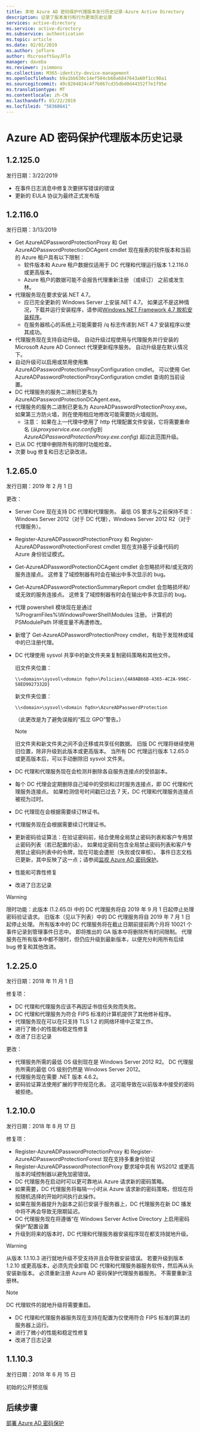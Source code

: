 ```yaml
---
title: 本地 Azure AD 密码保护代理版本发行历史记录-Azure Active Directory
description: 记录了版本发行和行为更改历史记录
services: active-directory
ms.service: active-directory
ms.subservice: authentication
ms.topic: article
ms.date: 02/01/2019
ms.author: joflore
author: MicrosoftGuyJFlo
manager: daveba
ms.reviewer: jsimmons
ms.collection: M365-identity-device-management
ms.openlocfilehash: b9a1bb630c14ef504cb60a6847643a60f1cc90a1
ms.sourcegitcommit: 49c8204824c4f7b067cd35dbd0d44352f7e1f95e
ms.translationtype: MT
ms.contentlocale: zh-CN
ms.lasthandoff: 03/22/2019
ms.locfileid: "58368641"
---
```

# <a name="azure-ad-password-protection-agent-version-history"></a>Azure AD 密码保护代理版本历史记录

## <a name="121250"></a>1.2.125.0

发行日期：3/22/2019

* 在事件日志消息中修复次要拼写错误的错误
* 更新的 EULA 协议为最终正式发布版

## <a name="121160"></a>1.2.116.0

发行日期：3/13/2019

* Get AzureADPasswordProtectionProxy 和 Get AzureADPasswordProtectionDCAgent cmdlet 现在报表的软件版本和当前的 Azure 租户具有以下限制：
  * 软件版本和 Azure 租户数据仅适用于 DC 代理和代理运行版本 1.2.116.0 或更高版本。
  * Azure 租户的数据可能不会报告代理重新注册 （或续订） 之前或发生林。
* 代理服务现在要求安装.NET 4.7。
  * 应已完全更新的 Windows Server 上安装.NET 4.7。 如果这不是这种情况，下载并运行安装程序，请参阅[Windows.NET Framework 4.7 脱机安装程序](https://support.microsoft.com/en-us/help/3186497/the-net-framework-4-7-offline-installer-for-windows)。
  * 在服务器核心的系统上可能需要将 /q 标志传递到.NET 4.7 安装程序以使其成功。
* 代理服务现在支持自动升级。 自动升级过程使用与代理服务并行安装的 Microsoft Azure AD Connect 代理更新程序服务。 自动升级是在默认情况下。
* 自动升级可以启用或禁用使用集 AzureADPasswordProtectionProxyConfiguration cmdlet。 可以使用 Get AzureADPasswordProtectionProxyConfiguration cmdlet 查询的当前设置。
* DC 代理服务的服务二进制已更名为 AzureADPasswordProtectionDCAgent.exe。
* 代理服务的服务二进制已更名为 AzureADPasswordProtectionProxy.exe。 如果第三方防火墙，则在使用相应地修改可能需要防火墙规则。
  * 注意： 如果在上一代理中使用了 http 代理配置文件安装，它将需要重命名 (从*proxyservice.exe.config*到*AzureADPasswordProtectionProxy.exe.config*) 超过此范围升级。
* 已从 DC 代理中删除所有的限时功能检查。
* 次要 bug 修复和日志记录改进。

## <a name="12650"></a>1.2.65.0

发行日期：2019 年 2 月 1 日

更改：

* Server Core 现在支持 DC 代理和代理服务。 最低 OS 要求与之前保持不变：Windows Server 2012（对于 DC 代理），Windows Server 2012 R2（对于代理服务）。
* Register-AzureADPasswordProtectionProxy 和 Register-AzureADPasswordProtectionForest cmdlet 现在支持基于设备代码的 Azure 身份验证模式。
* Get-AzureADPasswordProtectionDCAgent cmdlet 会忽略损坏和/或无效的服务连接点。 这修复了域控制器有时会在输出中多次显示的 bug。
* Get-AzureADPasswordProtectionSummaryReport cmdlet 会忽略损坏和/或无效的服务连接点。 这修复了域控制器有时会在输出中多次显示的 bug。
* 代理 powershell 模块现在是通过 %ProgramFiles%\WindowsPowerShell\Modules 注册。 计算机的 PSModulePath 环境变量不再遭修改。
* 新增了 Get-AzureADPasswordProtectionProxy cmdlet，有助于发现林或域中的已注册代理。
* DC 代理使用 sysvol 共享中的新文件夹来复制密码策略和其他文件。

   旧文件夹位置：

   `\\<domain>\sysvol\<domain fqdn>\Policies\{4A9AB66B-4365-4C2A-996C-58ED9927332D}`

   新文件夹位置：

   `\\<domain>\sysvol\<domain fqdn>\AzureADPasswordProtection`

   （此更改是为了避免误报的“孤立 GPO”警告。）

   > [!NOTE]
   > 旧文件夹和新文件夹之间不会迁移或共享任何数据。 旧版 DC 代理将继续使用旧位置，除非升级到此版本或更高版本。 当所有 DC 代理运行版本 1.2.65.0 或更高版本后，可以手动删除旧 sysvol 文件夹。

* DC 代理和代理服务现在会检测并删除各自服务连接点的受损副本。
* 每个 DC 代理会定期删除自己域中的受损和过时服务连接点，即 DC 代理和代理服务连接点。 如果检测信号时间戳已过去 7 天，DC 代理和代理服务连接点被视为过时。
* DC 代理现在会根据需要续订林证书。
* 代理服务现在会根据需要续订代理证书。
* 更新密码验证算法：在验证密码前，结合使用全局禁止密码列表和客户专用禁止密码列表（若已配置的话）。 如果给定密码包含全局禁止密码列表和客户专用禁止密码列表中的令牌，现在可能会遭拒（失败或仅审核）。 事件日志文档已更新，其中反映了这一点；请参阅[监视 Azure AD 密码保护](howto-password-ban-bad-on-premises-monitor.md)。
* 性能和可靠性修复
* 改进了日志记录

> [!WARNING]
> 限时功能：此版本 (1.2.65.0) 中的 DC 代理服务将自 2019 年 9 月 1 日起停止处理密码验证请求。  旧版本（见以下列表）中的 DC 代理服务将自 2019 年 7 月 1 日起停止处理。 所有版本中的 DC 代理服务将在截止日期前提前两个月将 10021 个事件记录到管理事件日志中。 即将推出的 GA 版本中将删除所有时间限制。 代理服务在所有版本中都不限时，但仍应升级到最新版本，以便充分利用所有后续 bug 修复和其他改进。

## <a name="12250"></a>1.2.25.0

发行日期：2018 年 11 月 1 日

修复项：

* DC 代理和代理服务应该不再因证书信任失败而失败。
* DC 代理和代理服务为符合 FIPS 标准的计算机提供了其他修补程序。
* 代理服务现在可以在只支持 TLS 1.2 的网络环境中正常工作。
* 进行了微小的性能和稳定性修复
* 改进了日志记录

更改：

* 代理服务所需的最低 OS 级别现在是 Windows Server 2012 R2。 DC 代理服务所需的最低 OS 级别仍然是 Windows Server 2012。
* 代理服务现在需要 .NET 版本 4.6.2。
* 密码验证算法使用扩展的字符规范化表。 这可能导致在以前版本中接受的密码被拒绝。

## <a name="12100"></a>1.2.10.0

发行日期：2018 年 8 月 17 日

修复项：

* Register-AzureADPasswordProtectionProxy 和 Register-AzureADPasswordProtectionForest 现在支持多重身份验证
* Register-AzureADPasswordProtectionProxy 要求域中具有 WS2012 或更高版本的域控制器以避免加密错误。
* DC 代理服务在启动时可以更可靠地从 Azure 请求新的密码策略。
* 如果需要，DC 代理服务将每隔一小时从 Azure 请求新的密码策略，但现在将按随机选择的开始时间执行此操作。
* 如果在服务器提升为副本之前已安装于服务器上，DC 代理服务在新 DC 播发中将不再会导致无限期延迟。
* DC 代理服务现在将遵循“在 Windows Server Active Directory 上启用密码保护”配置设置
* 升级到将来的版本时，DC 代理和代理服务器安装程序现在都支持就地升级。

> [!WARNING]
> 从版本 1.1.10.3 进行就地升级不受支持并且会导致安装错误。 若要升级到版本 1.2.10 或更高版本，必须先完全卸载 DC 代理和代理服务器服务软件，然后再从头安装新版本。 必须重新注册 Azure AD 密码保护代理服务器服务。  不需要重新注册林。

> [!NOTE]
> DC 代理软件的就地升级将需要重启。

* DC 代理和代理服务器服务现在支持在配置为仅使用符合 FIPS 标准的算法的服务器上运行。
* 进行了微小的性能和稳定性修复
* 改进了日志记录

## <a name="11103"></a>1.1.10.3

发行日期：2018 年 6 月 15 日

初始的公开预览版

## <a name="next-steps"></a>后续步骤

[部署 Azure AD 密码保护](howto-password-ban-bad-on-premises-deploy.md)
